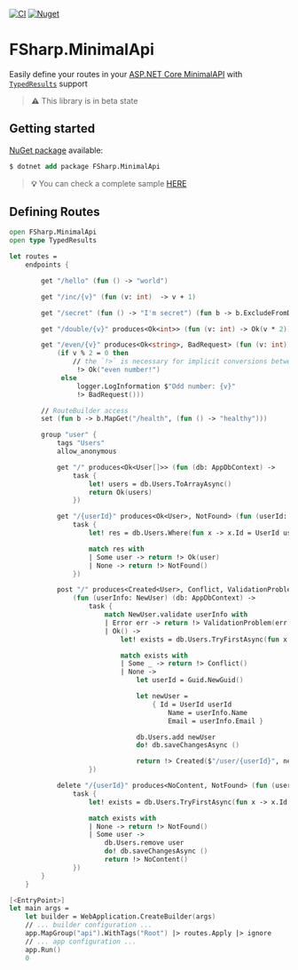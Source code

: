 [![CI](https://github.com/lucasteles/FSharp.MinimalApi/actions/workflows/ci.yml/badge.svg)](https://github.com/lucasteles/FSharp.MinimalApi/actions/workflows/ci.yml)
[![Nuget](https://img.shields.io/nuget/v/FSharp.MinimalApi.svg?style=flat)](https://www.nuget.org/packages/FSharp.MinimalApi)

# FSharp.MinimalApi 

Easily define your routes in your [ASP.NET Core MinimalAPI](https://learn.microsoft.com/en-us/aspnet/core/fundamentals/minimal-apis) with [`TypedResults`](https://learn.microsoft.com/en-us/aspnet/core/release-notes/aspnetcore-7.0?view=aspnetcore-7.0#typed-results-for-minimal-apis) support

> **⚠️** This library is in beta state

## Getting started

[NuGet package](https://www.nuget.org/packages/FSharp.MinimalApi) available:

```ps
$ dotnet add package FSharp.MinimalApi
```

> **💡** You can check a complete sample [HERE](https://github.com/lucasteles/FSharp.MinimalApi/tree/master/BasicApi)


## Defining Routes

```fsharp
open FSharp.MinimalApi
open type TypedResults

let routes =
    endpoints {

        get "/hello" (fun () -> "world")

        get "/inc/{v}" (fun (v: int)  -> v + 1)

        get "/secret" (fun () -> "I'm secret") (fun b -> b.ExcludeFromDescription())

        get "/double/{v}" produces<Ok<int>> (fun (v: int) -> Ok(v * 2))

        get "/even/{v}" produces<Ok<string>, BadRequest> (fun (v: int) (logger: ILogger<_>) ->
            (if v % 2 = 0 then
                // the `!>` is necessary for implicit conversions between result types
                 !> Ok("even number!") 
             else
                 logger.LogInformation $"Odd number: {v}"
                 !> BadRequest()))

        // RouteBuilder access
        set (fun b -> b.MapGet("/health", (fun () -> "healthy")))

        group "user" {
            tags "Users"
            allow_anonymous

            get "/" produces<Ok<User[]>> (fun (db: AppDbContext) ->
                task {
                    let! users = db.Users.ToArrayAsync()
                    return Ok(users)
                })

            get "/{userId}" produces<Ok<User>, NotFound> (fun (userId: Guid) (db: AppDbContext) ->
                task {
                    let! res = db.Users.Where(fun x -> x.Id = UserId userId).TryFirstAsync()

                    match res with
                    | Some user -> return !> Ok(user)
                    | None -> return !> NotFound()
                })

            post "/" produces<Created<User>, Conflict, ValidationProblem>
                (fun (userInfo: NewUser) (db: AppDbContext) ->
                    task {
                        match NewUser.validate userInfo with
                        | Error err -> return !> ValidationProblem(err)
                        | Ok() ->
                            let! exists = db.Users.TryFirstAsync(fun x -> x.Email = userInfo.Email)

                            match exists with
                            | Some _ -> return !> Conflict()
                            | None ->
                                let userId = Guid.NewGuid()

                                let newUser =
                                    { Id = UserId userId
                                        Name = userInfo.Name
                                        Email = userInfo.Email }

                                db.Users.add newUser
                                do! db.saveChangesAsync ()

                                return !> Created($"/user/{userId}", newUser)
                    })

            delete "/{userId}" produces<NoContent, NotFound> (fun (userId: Guid) (db: AppDbContext) ->
                task {
                    let! exists = db.Users.TryFirstAsync(fun x -> x.Id = UserId userId)

                    match exists with
                    | None -> return !> NotFound()
                    | Some user ->
                        db.Users.remove user
                        do! db.saveChangesAsync ()
                        return !> NoContent()
                })
        }
    }

[<EntryPoint>]
let main args =
    let builder = WebApplication.CreateBuilder(args)
    // ... builder configuration ...
    app.MapGroup("api").WithTags("Root") |> routes.Apply |> ignore
    // ... app configuration ...
    app.Run()
    0
```
